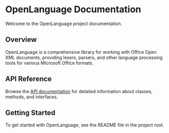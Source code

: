 # OpenLanguage Documentation

Welcome to the OpenLanguage project documentation.

## Overview

OpenLanguage is a comprehensive library for working with Office Open XML documents, providing lexers, parsers, and other language processing tools for various Microsoft Office formats.

## API Reference

Browse the [API documentation](api/index.md) for detailed information about classes, methods, and interfaces.

## Getting Started

To get started with OpenLanguage, see the README file in the project root.
